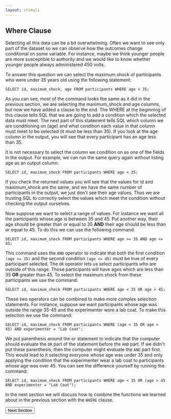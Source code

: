 ```yaml
---
layout: stimuli
---
```


## Where Clause

Selecting all this data can be a bit overwhelming. Often we want to see only part of the dataset so we can observe how the outcomes change conditional on some variable. For instance, maybe we think younger people are more susceptible to authority and we would like to know whether younger people always administered 450 volts.

To answer this question we can select the maximum shock of participants who were under 35 years old using the following statement:

`SELECT id, maximum_shock, age FROM participants WHERE age < 35;`

As you can see, most of the command looks the same as it did in the previous section, we are selecting the maximum_shock and age columns, but now we have added a clause to the end. The WHERE at the beginning of this clause tells SQL that we are going to add a condition which the selected data must meet. The next part of this statement tells SQL which column we are conditioning on (age) and what condition each value in that column must meet to be selected (it must be less than 35). If you look at the age column in the output, you will see that every participant has an age less than 35.

It is not necessary to select the column we condition on as one of the fields in the output. For example, we can run the same query again without listing age as an output column:

`SELECT id, maximum_shock FROM participants WHERE age < 35;`

If you check the returned values you will see that the values for id and maximum_shock are the same, and we have the same number of participants in the output, we just don't see their age values. Thus we are trusting SQL to correctly select the values which meet the condition without checking the output ourselves.

Now suppose we want to select a range of values. For instance we want all the participants whose age is between 35 and 45. Put another way, their age should be greater than or equal to 35 <b>AND</b> their age should be less than or equal to 45. To do this we can use the following command:

`SELECT id, maximum_shock FROM participants WHERE age >= 35 AND age <= 45;`

This command uses the `AND` operator to indicate that both the first condition `(age >= 35)` and the second condition `(age <= 45)` must be true of every participant selected. The `OR` operator lets us select participants who are outside of this range. Those participants will have ages which are less than 35 <b>OR</b> greater than 45. To select the maximum shock from these participants we use the command:

`SELECT id, maximum_shock FROM participants WHERE age < 35 OR age > 45;`

These two operators can be combined to make more complex selection statements. For instance, suppose we want participants whose age was outside the range 35-45 and the experimenter wore a lab coat. To make this selection we use the command:

`SELECT id, maximum_shock FROM participants WHERE (age < 35 OR age > 45) AND experimenter = "Lab Coat";`

We put parenthesis around the or statement to indicate that the computer should evaluate the `OR` part of the statement before the `AND` part. If we didn't put these parenthesis, then the computer might evaluate the `AND` part first. This would lead to it selecting everyone whose age was under 35 and only applying the condition that the experimenter wear a lab coat to participants whose age was over 45. You can see the difference yourself by running the command:

`SELECT id, maximum_shock FROM participants WHERE age < 35 OR (age > 45 AND experimenter = "Lab Coat");`

In the next section we will discuss how to combine the functions we learned about in the previous section with the `WHERE` clause.


<div class="container">
	<a href="instructions-3.html">
		<button class="btn btn-success">Next Section</button>
	</a>
</div>
